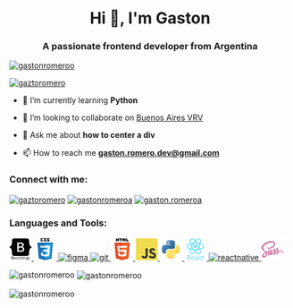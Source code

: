 <h1 align="center">Hi 👋, I'm Gaston</h1>
<h3 align="center">A passionate frontend developer from Argentina</h3>


<p align="left"> <a href="https://github.com/ryo-ma/github-profile-trophy"><img src="https://github-profile-trophy.vercel.app/?username=gastonromeroo" alt="gastonromeroo" /></a> </p>

<p align="left"> <a href="https://twitter.com/gaztoromero" target="blank"><img src="https://img.shields.io/twitter/follow/gaztoromero?logo=twitter&style=for-the-badge" alt="gaztoromero" /></a> </p>

- 🌱 I’m currently learning **Python**

- 👯 I’m looking to collaborate on [Buenos Aires VRV](https://www.buenosairesvrv.com.ar/)

- 💬 Ask me about **how to center a div**

- 📫 How to reach me **gaston.romero.dev@gmail.com**

<h3 align="left">Connect with me:</h3>
<p align="left">
<a href="https://twitter.com/gaztoromero" target="blank"><img align="center" src="https://raw.githubusercontent.com/rahuldkjain/github-profile-readme-generator/master/src/images/icons/Social/twitter.svg" alt="gaztoromero" height="30" width="40" /></a>
<a href="https://linkedin.com/in/gastonromeroa" target="blank"><img align="center" src="https://raw.githubusercontent.com/rahuldkjain/github-profile-readme-generator/master/src/images/icons/Social/linked-in-alt.svg" alt="gastonromeroa" height="30" width="40" /></a>
<a href="https://instagram.com/gaston.romeroa" target="blank"><img align="center" src="https://raw.githubusercontent.com/rahuldkjain/github-profile-readme-generator/master/src/images/icons/Social/instagram.svg" alt="gaston.romeroa" height="30" width="40" /></a>
</p>

<h3 align="left">Languages and Tools:</h3>
<p align="left"> <a href="https://getbootstrap.com" target="_blank" rel="noreferrer"> <img src="https://raw.githubusercontent.com/devicons/devicon/master/icons/bootstrap/bootstrap-plain-wordmark.svg" alt="bootstrap" width="40" height="40"/> </a> <a href="https://www.w3schools.com/css/" target="_blank" rel="noreferrer"> <img src="https://raw.githubusercontent.com/devicons/devicon/master/icons/css3/css3-original-wordmark.svg" alt="css3" width="40" height="40"/> </a> <a href="https://www.figma.com/" target="_blank" rel="noreferrer"> <img src="https://www.vectorlogo.zone/logos/figma/figma-icon.svg" alt="figma" width="40" height="40"/> </a> <a href="https://git-scm.com/" target="_blank" rel="noreferrer"> <img src="https://www.vectorlogo.zone/logos/git-scm/git-scm-icon.svg" alt="git" width="40" height="40"/> </a> <a href="https://www.w3.org/html/" target="_blank" rel="noreferrer"> <img src="https://raw.githubusercontent.com/devicons/devicon/master/icons/html5/html5-original-wordmark.svg" alt="html5" width="40" height="40"/> </a> <a href="https://developer.mozilla.org/en-US/docs/Web/JavaScript" target="_blank" rel="noreferrer"> <img src="https://raw.githubusercontent.com/devicons/devicon/master/icons/javascript/javascript-original.svg" alt="javascript" width="40" height="40"/> </a> <a href="https://www.python.org" target="_blank" rel="noreferrer"> <img src="https://raw.githubusercontent.com/devicons/devicon/master/icons/python/python-original.svg" alt="python" width="40" height="40"/> </a> <a href="https://reactjs.org/" target="_blank" rel="noreferrer"> <img src="https://raw.githubusercontent.com/devicons/devicon/master/icons/react/react-original-wordmark.svg" alt="react" width="40" height="40"/> </a> <a href="https://reactnative.dev/" target="_blank" rel="noreferrer"> <img src="https://reactnative.dev/img/header_logo.svg" alt="reactnative" width="40" height="40"/> </a> <a href="https://sass-lang.com" target="_blank" rel="noreferrer"> <img src="https://raw.githubusercontent.com/devicons/devicon/master/icons/sass/sass-original.svg" alt="sass" width="40" height="40"/> </a> </p>

<p><img align="left" src="https://github-readme-stats.vercel.app/api/top-langs?username=gastonromeroo&show_icons=true&locale=en&layout=compact" alt="gastonromeroo" /></p>

<p>&nbsp;<img align="center" src="https://github-readme-stats.vercel.app/api?username=gastonromeroo&show_icons=true&locale=en" alt="gastonromeroo" /></p>

<p><img align="center" src="https://github-readme-streak-stats.herokuapp.com/?user=gastonromeroo&" alt="gastonromeroo" /></p>
